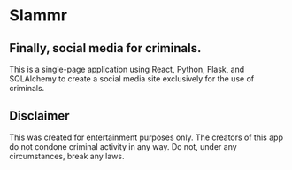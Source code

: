 # Slammr

## Finally, social media for criminals.

This is a single-page application using React, Python, Flask, and SQLAlchemy to create a social media site exclusively for the use of criminals.

## Disclaimer

This was created for entertainment purposes only. The creators of this app do not condone criminal activity in any way. Do not, under any circumstances, break any laws. 
